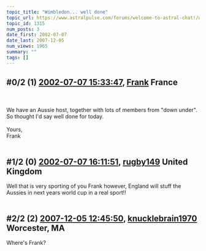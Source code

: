 ```yaml
---
topic_title: "Wimbledon... well done"
topic_url: https://www.astralpulse.com/forums/welcome-to-astral-chat!/wimbledon-well-done
topic_id: 1315
num_posts: 3
date_first: 2002-07-07
date_last: 2007-12-05
num_views: 1965
summary: ""
tags: []
---
```


## \#0/2 (1) [2002-07-07 15:33:47](https://www.astralpulse.com/forums/index.php?msg=117052), [Frank](https://www.astralpulse.com/forums/profile/?u=359) France ##
<section>
<br>
<br>
We have an Aussie host, together with lots of members from "down under". So thought I'd say well done for today.
<br>
<br>
Yours,
<br>
Frank
<br>
<br>
</section>

## \#1/2 (0) [2002-07-07 16:11:51](https://www.astralpulse.com/forums/index.php?msg=7872), [rugby149](https://www.astralpulse.com/forums/profile/?u=233) United Kingdom ##
<section>
Well that is very sporting of you Frank however, England will stuff the Aussies in next years world cup in a real sport!!
<br>
<br>
</section>

## \#2/2 (2) [2007-12-05 12:45:50](https://www.astralpulse.com/forums/index.php?msg=225823), [knucklebrain1970](https://www.astralpulse.com/forums/profile/?u=7282) Worcester, MA ##
<section>
Where's Frank?
</section>
